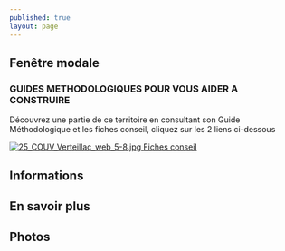 ```yaml
---
published: true
layout: page
---
```


## Fenêtre modale

### GUIDES METHODOLOGIQUES POUR VOUS AIDER A CONSTRUIRE

Découvrez une partie de ce territoire en consultant son Guide Méthodologique et les fiches conseil, cliquez sur les 2 liens ci-dessous

<a href="https://fr.calameo.com/read/004999995deda6ecd9c3f " target="_blank">![25_COUV_Verteillac_web_5-8.jpg]({{site.baseurl}}/data/images/25/portrait/25_COUV_Verteillac_web_5-8.jpg) </a>     <a href="https://cauedordogne.com/ressources-fiches/ " target="_blank">Fiches conseil </a>

## Informations

## En savoir plus

## Photos
